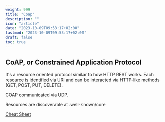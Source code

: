 ```yaml
---
weight: 999
title: "Coap"
description: ""
icon: "article"
date: "2023-10-09T09:53:17+02:00"
lastmod: "2023-10-09T09:53:17+02:00"
draft: false
toc: true
---
```


## CoAP, or Constrained Application Protocol

It's a resource oriented protocol similar to how HTTP REST works. Each resource is identified via URI and can be interacted via HTTP-like methods (GET, POST, PUT, DELETE).

COAP communicated via UDP.

Resources are discoverable at .well-known/core

[Cheat Sheet](https://github.com/markushx/coap-cheatsheet/raw/master/coap-cheatsheet.pdf)
